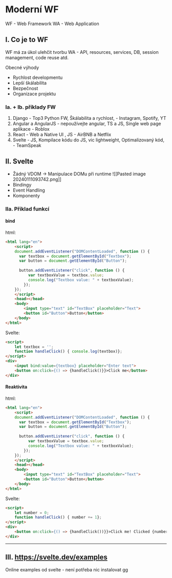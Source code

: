 # Moderní WF
WF - Web Framework
WA - Web Application
## I. Co je to WF
WF má za úkol ulehčit tvorbu WA - API, resources, services, DB, session management, code reuse atd.

Obecné výhody
- Rychlost developmentu
- Lepší škálabilita
- Bezpečnost
- Organizace projektu

### Ia. + Ib. příklady FW
1. Django - Top3 Python FW, Škálabilita a rychlost,  - Instagram, Spotify, YT
2. Angular a AngularJS - nepoužívejte angular, TS a JS, Single web page aplikace - Roblox 
3. React - Web a Native UI , JS - AirBNB a Netflix
4. Svelte - JS, Kompilace kódu do JS, vic lightweight, Optimalizovaný kód, - TeamSpeak

## II. Svelte

- Žádný VDOM -> Manipulace DOMu při runtime ![[Pasted image 20240111093742.png]]
- Bindingy
- Event Handling
- Komponenty
### IIa. Příklad funkcí

#### bind
html:
```html
<html lang="en"> 
	<script>
	document.addEventListener("DOMContentLoaded", function () { 
	  var textbox = document.getElementById("Textbox");
	  var button = document.getElementById("Button");
	
	  button.addEventListener("click", function () { 
	      var textboxValue = textbox.value; 
	      console.log("Textbox value: " + textboxValue);
		}); 
	});
	</script>
	<head></head>
	<body>
		<input type="text" id="TextBox" placeholder="Text"> 
		<button id="Button">Button</button> 
	</body> 
</html>
```
Svelte:
```html
<script> 
	let textbox = ''; 
	function handleClick() { console.log(textbox)};
</script> 
<div> 
	<input bind:value={textbox} placeholder="Enter text"> 
	<button on:click={() => {handleClick()}}>Click me</button> 
</div>
```

#### Reaktivita
html:
```html
<html lang="en"> 
	<script>
	document.addEventListener("DOMContentLoaded", function () { 
	  var textbox = document.getElementById("Textbox");
	  var button = document.getElementById("Button");
	
	  button.addEventListener("click", function () { 
	      var textboxValue = textbox.value; 
	      console.log("Textbox value: " + textboxValue);
		}); 
	});
	</script>
	<head></head>
	<body>
		<input type="text" id="TextBox" placeholder="Text"> 
		<button id="Button">Button</button> 
	</body> 
</html>
```
Svelte:
```html svelte
<script> 
	let number = 0; 
	function handleClick() { number += 1};
</script> 
<div>	
	<button on:click={() => {handleClick())}}>Click me! Clicked {number}{ number == 1 ? 'time' : 'times'}</button> 
</div>
```

---



## III. https://svelte.dev/examples
Online examples od svelte - není potřeba nic instalovat gg


